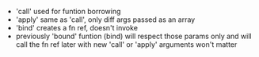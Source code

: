 - 'call' used for funtion borrowing
- 'apply' same as 'call', only diff args passed as an array
- 'bind' creates a fn ref, doesn't invoke
- previously 'bound' funtion (bind) will respect those params only and will call the fn ref later with new 'call' or 'apply' arguments won't matter
